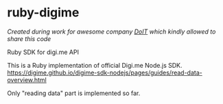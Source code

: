 # ruby-digime

_Created during work for awesome company [DoIT](https://doit.life) which kindly allowed to share this code_

Ruby SDK for digi.me API

This is a Ruby implementation of official Digi.me Node.js SDK.
https://digime.github.io/digime-sdk-nodejs/pages/guides/read-data-overview.html

Only "reading data" part is implemented so far.
